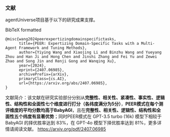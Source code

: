 ### 文献
agentUniverse项目基于以下的研究成果支撑。

BibTeX formatted
```text
@misc{wang2024peerexpertizingdomainspecifictasks,
      title={PEER: Expertizing Domain-Specific Tasks with a Multi-Agent Framework and Tuning Methods}, 
      author={Yiying Wang and Xiaojing Li and Binzhu Wang and Yueyang Zhou and Han Ji and Hong Chen and Jinshi Zhang and Fei Yu and Zewei Zhao and Song Jin and Renji Gong and Wanqing Xu},
      year={2024},
      eprint={2407.06985},
      archivePrefix={arXiv},
      primaryClass={cs.AI},
      url={https://arxiv.org/abs/2407.06985}, 
}
```
文献简介：该文献在研究实验部分分别从**完整性、相关性、紧凑性、事实性、逻辑性、结构性和全面性七个维度进行打分（各纬度满分为5分）**，**PEER模式在每个测评维度的平均分数均高于BabyAGI**，且在**完整性、相关性、逻辑性、结构性和全面性五个纬度有显著优势**；同时PEER模式在 GPT-3.5 turbo (16k) 模型下相较于 BabyAGI 的择优胜率达到 83%，在 GPT-4o 模型下择优胜率达到 81%，更多详情请阅读文献。
https://arxiv.org/pdf/2407.06985